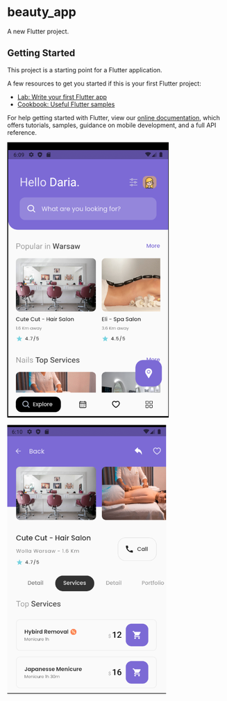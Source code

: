 # beauty_app

A new Flutter project.

## Getting Started

This project is a starting point for a Flutter application.

A few resources to get you started if this is your first Flutter project:

- [Lab: Write your first Flutter app](https://flutter.dev/docs/get-started/codelab)
- [Cookbook: Useful Flutter samples](https://flutter.dev/docs/cookbook)

For help getting started with Flutter, view our
[online documentation](https://flutter.dev/docs), which offers tutorials,
samples, guidance on mobile development, and a full API reference.

![alt text](https://github.com/wisnupratama24/beauty-app/blob/main/assets/images/preview-1.png?raw=true)

![alt text](https://github.com/wisnupratama24/beauty-app/blob/main/assets/images/preview-3.png?raw=true)
